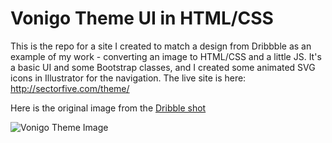 # Vonigo Theme UI in HTML/CSS

This is the repo for a site I created to match a design from Dribbble as an example of my work - converting an image to HTML/CSS and a little JS.  It's a basic UI and some Bootstrap classes, and I created some animated SVG icons in Illustrator for the navigation.  The live site is here: http://sectorfive.com/theme/

Here is the original image from the [Dribble shot](https://dribbble.com/shots/1487200-Vonigo-Dashboard)

![Vonigo Theme Image](https://cdn.dribbble.com/users/40433/screenshots/1487200/attachments/222662/Dashboard.png)
